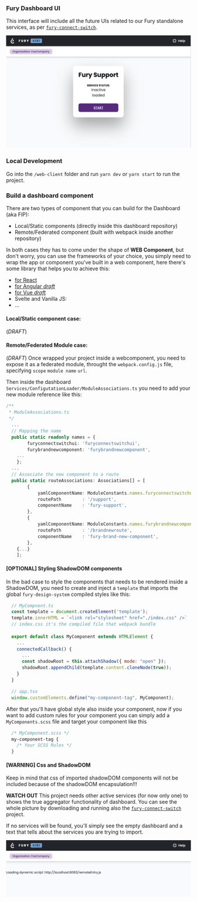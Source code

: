 ### Fury Dashboard UI

This interface will include all the future UIs related to our Fury standalone services, as per [`fury-connect-switch`](https://github.com/sighupio/fury-connect-switch).

![populated dashboard](../docs/populated-dashboard.png)

### Local Development

Go into the `/web-client` folder and run `yarn dev` or `yarn start` to run the project.

### Build a dashboard component

There are two types of component that you can build for the Dashboard (aka FIP):
- Local/Static components (directly inside this dashboard repository)
- Remote/Federated component (built with webpack inside another repository)

In both cases they has to come under the shape of **WEB Component**, but don't worry, you can use the frameworks of your choice, you simply need to wrap the app or component you've built in a web component, here there's some library that helps you to achieve this:
- [for React](https://www.npmjs.com/package/react-to-webcomponent)
- [for Angular _draft_](https://medium.com/@kitson.mac/wrapping-an-angular-app-in-a-custom-element-web-component-angular-element-in-4-simple-steps-ded3554e9006)
- [for Vue _draft_](https://cli.vuejs.org/guide/build-targets.html#web-component)
- Svelte and Vanilla JS:
- ...

#### Local/Static component case:
(_DRAFT_)

#### Remote/Federated Module case:
(_DRAFT_)
Once wrapped your project inside a webcomponent, you need to expose it as a federated module, throught the `webpack.config.js` file, specifying `scope` `module name` `url`.

Then inside the dashboard `Services/ConfigutationLoader/ModuleAssociations.ts` you need to add your new module reference like this:

```ts
/**
 * ModuleAssociations.ts
 */
  ...
  // Mapping the name
  public static readonly names = {
		furyconnectswitchui: 'furyconnectswitchui',
		furybrandnewcomponent: 'furybrandnewcomponent',
    ...
	};
  ...
  // Associate the new component to a route
  public static routeAssociations: Associations[] = [
		{
			yamlComponentName: ModuleConstants.names.furyconnectswitchui,
			routePath        : '/support',
			componentName    : 'fury-support',
		},
		{
			yamlComponentName: ModuleConstants.names.furybrandnewcomponent,
			routePath        : '/brandnewroute',
			componentName    : 'fury-brand-new-component',
		},
    {...}
	];

```

#### [OPTIONAL] Styling ShadowDOM components
In the bad case to style the components that needs to be rendered inside a ShadowDOM, you need to create and inject a `template` that imports the global `fury-design-system` compiled styles like this:
```js
  // MyCompnent.ts
  const template = document.createElement('template');
  template.innerHTML = `<link rel="stylesheet" href="./index.css" />`
  // index.css it's the compiled file that webpack bundle

  export default class MyComponent extends HTMLElement {
    ...
    connectedCallback() {
      ...
      const shadowRoot = this.attachShadow({ mode: "open" });
      shadowRoot.appendChild(template.content.cloneNode(true));
    }
  }
```

```js
  // app.tsx
  window.customElements.define("my-component-tag", MyComponent);
```
After that you'll have global style also inside your component, now if you want to add custom rules for your component you can simply add a `MyComponents.scss` file and target your component like this
```css
  /* MyComponent.scss */
  my-component-tag {
    /* Your SCSS Rules */
  }
```
#### [WARNING] Css and ShadowDOM
Keep in mind that css of imported shadowDOM components will not be included because of the shadowDOM encapsulation!!!

**WATCH OUT** This project needs other active services (for now only one) to shows the true aggregator functionality of dashboard. You can see the whole picture by downloading and running also the [`fury-connect-switch`](https://github.com/sighupio/fury-connect-switch/tree/ui) project.

If no services will be found, you'll simply see the empty dashboard and a text that tells about the services you are trying to import.

![empty dashboard](../docs/empty-dashboard.png)
